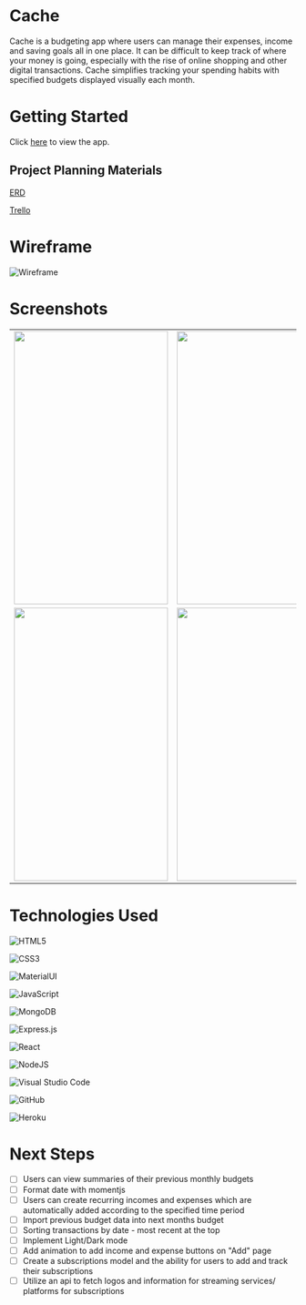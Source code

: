 # Cache  

Cache is a budgeting app where users can manage their expenses, income and saving goals all in one place. It can be difficult to keep track of where your money is going, especially with the rise of online shopping and other digital transactions. Cache simplifies tracking your spending habits with specified budgets displayed visually each month.  

# Getting Started

Click [here](https://cachefrontend.herokuapp.com/) to view the app. 


## Project Planning Materials  
[ERD](https://whimsical.com/cache-budget-app-erd-Vxzr1JRk8dCMnrtuzNmMjN">)

[Trello](https://trello.com/b/VL89qktx/cache-budget-app)

# Wireframe
![Wireframe](public/wireframe.png)  
 

# Screenshots

<table>
  <tr>
    <td><img src="./public/ReadMePics/LandingPage.png" width="270" height="480" /></td>
    <td><img src="./public/ReadMePics/BudgetPage.png" width="270" height="480" /></td>
    <td><img src="./public/ReadMePics/SpendingPage.png" width="270" height="480" /></td>
  </tr>
  <tr>
    <td><img src="./public/ReadMePics/TransPage.png" width="270" height="480" /></td>
    <td><img src="./public/ReadMePics/ProgressBars.png" width="270" height="480" /></td>
    <td><img src="./public/ReadMePics/GoalPage.png" width="270" height="480" /></td>
  </tr>
 </table>



# Technologies Used

  ![HTML5](https://img.shields.io/badge/html5-%23E34F26.svg?style=for-the-badge&logo=html5&logoColor=white)

  ![CSS3](https://img.shields.io/badge/css3-%231572B6.svg?style=for-the-badge&logo=css3&logoColor=white)

  ![MaterialUI](https://img.shields.io/badge/Material--UI-0081CB?style=for-the-badge&logo=material-ui&logoColor=white)

  ![JavaScript](https://img.shields.io/badge/javascript-%23323330.svg?style=for-the-badge&logo=javascript&logoColor=%23F7DF1E)

  ![MongoDB](https://img.shields.io/badge/MongoDB-%234ea94b.svg?style=for-the-badge&logo=mongodb&logoColor=white)

  ![Express.js](https://img.shields.io/badge/express.js-%23404d59.svg?style=for-the-badge&logo=express&logoColor=%2361DAFB)

  ![React](https://img.shields.io/badge/React-20232A?style=for-the-badge&logo=react&logoColor=61DAFB)

  ![NodeJS](https://img.shields.io/badge/node.js-6DA55F?style=for-the-badge&logo=node.js&logoColor=white)

  ![Visual Studio Code](https://img.shields.io/badge/Visual%20Studio%20Code-0078d7.svg?style=for-the-badge&logo=visual-studio-code&logoColor=white)

  ![GitHub](https://img.shields.io/badge/github-%23121011.svg?style=for-the-badge&logo=github&logoColor=white)
  
  ![Heroku](https://img.shields.io/badge/Heroku-430098?style=for-the-badge&logo=heroku&logoColor=white)


# Next Steps

- [ ] Users can view summaries of their previous monthly budgets
- [ ] Format date with momentjs
- [ ] Users can create recurring incomes and expenses which are automatically added according to the specified time period
- [ ] Import previous budget data into next months budget
- [ ] Sorting transactions by date - most recent at the top
- [ ] Implement Light/Dark mode
- [ ] Add animation to add income and expense buttons on "Add" page
- [ ] Create a subscriptions model and the ability for users to add and track their subscriptions
- [ ] Utilize an api to fetch logos and information for streaming services/ platforms for subscriptions
